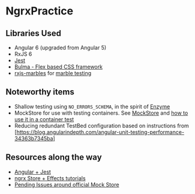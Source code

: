 # NgrxPractice

## Libraries Used

* Angular 6 (upgraded from Angular 5)
* RxJS 6
* [Jest](https://facebook.github.io/jest)
* [Bulma - Flex based CSS framework](https://bulma.io/)
* [rxjs-marbles](https://github.com/cartant/rxjs-marbles) for [marble testing](https://github.com/ReactiveX/rxjs/blob/master/doc/marble-testing.md)

## Noteworthy items

* Shallow testing using `NO_ERRORS_SCHEMA`, in the spirit of [Enzyme](http://airbnb.io/enzyme/)
* MockStore for use with testing containers. See [MockStore](src/spec_helpers/mock-store.ts) and [how to use it in a container test](src/features/todos/containers/todos/todos.container.spec.ts)
* Reducing redundant TestBed configuration based on instructions from [https://blog.angularindepth.com/angular-unit-testing-performance-34363b7345ba]

## Resources along the way

* [Angular + Jest](https://blog.cloudboost.io/angular-jest-wallabyjs-why-it-is-the-ideal-combination-and-how-to-configure-b4cbe2eff4b3)
* [ngrx Store + Effects tutorials](https://www.youtube.com/playlist?list=PLW2eQOsUPlWJRfWGOi9gZdc3rE4Fke0Wv)
* [Pending Issues around official Mock Store](https://github.com/ngrx/platform/issues/915)
